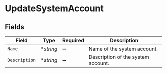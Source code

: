 # UpdateSystemAccount


## Fields

| Field                              | Type                               | Required                           | Description                        |
| ---------------------------------- | ---------------------------------- | ---------------------------------- | ---------------------------------- |
| `Name`                             | **string*                          | :heavy_minus_sign:                 | Name of the system account.        |
| `Description`                      | **string*                          | :heavy_minus_sign:                 | Description of the system account. |